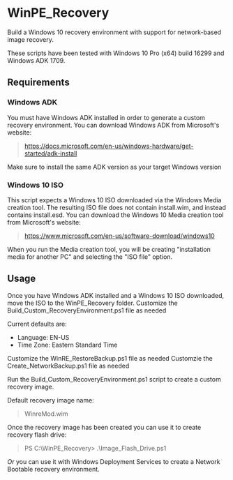 # WinPE_Recovery
Build a Windows 10 recovery environment with support for network-based image recovery.

These scripts have been tested with Windows 10 Pro (x64) build 16299 and Windows ADK 1709.

## Requirements
### Windows ADK
You must have Windows ADK installed in order to generate a custom recovery environment.
You can download Windows ADK from Microsoft's website:
> https://docs.microsoft.com/en-us/windows-hardware/get-started/adk-install

Make sure to install the same ADK version as your target Windows version
### Windows 10 ISO
This script expects a Windows 10 ISO downloaded via the Windows Media creation tool.
The resulting ISO file does not contain install.wim, and instead contains install.esd.
You can download the Windows 10 Media creation tool from Microsoft's website:
> https://www.microsoft.com/en-us/software-download/windows10

When you run the Media creation tool, you will be creating "installation media for another PC"
and selecting the "ISO file" option.

## Usage
Once you have Windows ADK installed and a Windows 10 ISO downloaded, move the ISO to the
WinPE_Recovery folder.
Customize the Build_Custom_RecoveryEnvironment.ps1 file as needed

Current defaults are:
* Language: EN-US
* Time Zone: Eastern Standard Time

Customize the WinRE_RestoreBackup.ps1 file as needed
Customzie the Create_NetworkBackup.ps1 file as needed

Run the Build_Custom_RecoveryEnvironment.ps1 script to create a custom recovery image.

Default recovery image name:
> WinreMod.wim

Once the recovery image has been created you can use it to create recovery flash drive:
> PS C:\WinPE_Recovery> .\Image_Flash_Drive.ps1

_Or_ you can use it with Windows Deployment Services to create a Network Bootable
recovery environment.
